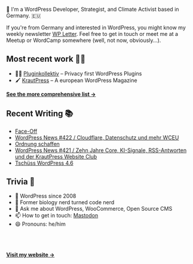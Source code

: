 👋 I'm a WordPress Developer, Strategist, and Climate Activist based in Germany. 🇪🇺

If you're from Germany and interested in WordPress, you might know my weekly newsletter [WP Letter](https://wpletter.de/). Feel free to get in touch or meet me at a Meetup or WordCamp somewhere (well, not now, obviously...).


## Most recent work 👷‍♂️

- 👨‍💻 [Pluginkollektiv](https://github.com/pluginkollektiv) – Privacy first WordPress Plugins
- 🖌️ [KrautPress](https://kraut.press) – A european WordPress Magazine

**[See the more comprehensive list &rarr;](https://simonkraft.com/what-i-do)**


## Recent Writing 📚

<!-- BLOG-POST-LIST:START -->
- [Face-Off](https://simon.blog/2025/face-off/)
- [WordPress News #422 / Cloudflare, Datenschutz und mehr WCEU](https://feed.kraut.press/link/14399/17081689/422)
- [Ordnung schaffen](https://www.wppodcast.de/podcast/ordnung-schaffen/)
- [WordPress News #421 / Zehn Jahre Core, KI-Signale, RSS-Antworten und der KrautPress Website Club](https://feed.kraut.press/link/14399/17066009/421)
- [Tschüss WordPress 4.6](https://www.wppodcast.de/podcast/tschuess-wordpress-4-6/)
<!-- BLOG-POST-LIST:END -->


## Trivia 🤪

- 👴 WordPress since 2008
- 🌱 Former biology nerd turned code nerd
- 💬 Ask me about WordPress, WooCommerce, Open Source CMS
- 📫 How to get in touch: [Mastodon](https://dewp.space/@simon)
- 😄 Pronouns: he/him

<br/><br/><br/>
**[Visit my website &rarr;](https://simonkraft.com/hi)**